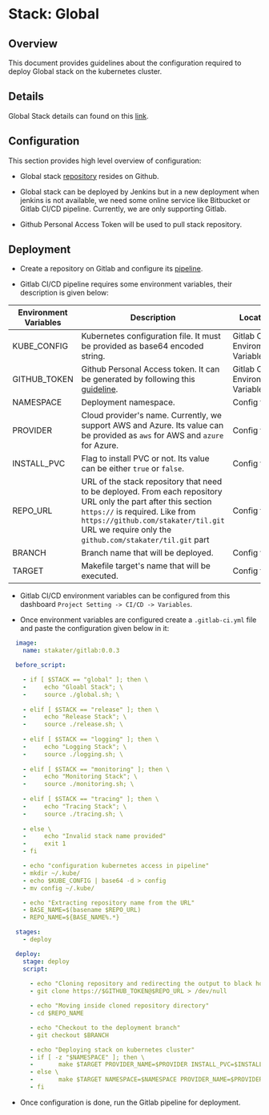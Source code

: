 # Stack: Global

## Overview
This document provides guidelines about the configuration required to deploy Global stack on the kubernetes cluster.

## Details
Global Stack details can found on this [link](/content/tools/global/external-dns/developer-documentation.html).

## Configuration

This section provides high level overview of configuration: 

* Global stack [repository](https://github.com/stakater/StakaterKubeHelmGlobal) resides on Github.

* Global stack can be deployed by Jenkins but in a new deployment when jenkins is not available, we need some online service like Bitbucket or Gitlab CI/CD pipeline. Currently, we are only supporting Gitlab.

* Github Personal Access Token will be used to pull stack repository.

## Deployment

* Create a repository on Gitlab and configure its [pipeline](/content/processes/bootstrapping/gitlab-pipeline-configuration.html). 

* Gitlab CI/CD pipeline requires some environment variables, their description is given below:

| Environment Variables | Description | Location| 
|---|---|---|
| KUBE_CONFIG | Kubernetes configuration file. It must be provided as base64 encoded string.| Gitlab CI/CD Enviroment Variable |
| GITHUB_TOKEN  | Github Personal Access token. It can be generated by following this [guideline](https://github.com/stakater/til/blob/master/gitlab/gitlab-integration-with-github.md). | Gitlab CI/CD Environment Variable |
| NAMESPACE  | Deployment namespace. | Config file |
| PROVIDER  | Cloud provider's name. Currently, we support AWS and Azure. Its value can be provided as `aws` for AWS and `azure` for Azure. | Config file |
| INSTALL_PVC  | Flag to install PVC or not. Its value can be either `true` or `false`. | Config file |
| REPO_URL  | URL of the stack repository that need to be deployed. From each repository URL only the part after this section `https://` is required. Like from `https://github.com/stakater/til.git` URL we require only the `github.com/stakater/til.git` part | Config file |
| BRANCH  | Branch name that will be deployed. | Config file |
| TARGET  | Makefile target's name that will be executed. | Config file |

* Gitlab CI/CD environment variables can be configured from this dashboard `Project Setting -> CI/CD -> Variables`.

* Once environment variables are configured create a `.gitlab-ci.yml` file and paste the configuration given below in it:

```yaml
  image:
    name: stakater/gitlab:0.0.3

  before_script:

    - if [ $STACK == "global" ]; then \
    -     echo "Gloabl Stack"; \
    -     source ./global.sh; \
    
    - elif [ $STACK == "release" ]; then \ 
    -     echo "Release Stack"; \ 
    -     source ./release.sh; \
    
    - elif [ $STACK == "logging" ]; then \
    -     echo "Logging Stack"; \ 
    -     source ./logging.sh; \
    
    - elif [ $STACK == "monitoring" ]; then \
    -     echo "Monitoring Stack"; \ 
    -     source ./monitoring.sh; \
    
    - elif [ $STACK == "tracing" ]; then \
    -     echo "Tracing Stack"; \ 
    -     source ./tracing.sh; \
    
    - else \
    -     echo "Invalid stack name provided"
    -     exit 1 
    - fi

    - echo "configuration kubernetes access in pipeline"
    - mkdir ~/.kube/
    - echo $KUBE_CONFIG | base64 -d > config
    - mv config ~/.kube/

    - echo "Extracting repository name from the URL"
    - BASE_NAME=$(basename $REPO_URL)
    - REPO_NAME=${BASE_NAME%.*}

  stages:
    - deploy

  deploy:
    stage: deploy
    script:
      
      - echo "Cloning repository and redirecting the output to black hole because we don't want GITHUB_TOKEN to be visible on pipeline logs"
      - git clone https://$GITHUB_TOKEN@$REPO_URL > /dev/null

      - echo "Moving inside cloned repository directory"
      - cd $REPO_NAME

      - echo "Checkout to the deployment branch"
      - git checkout $BRANCH

      - echo "Deploying stack on kubernetes cluster"
      - if [ -z "$NAMESPACE" ]; then \
      -       make $TARGET PROVIDER_NAME=$PROVIDER INSTALL_PVC=$INSTALL_PVC; \
      - else \
      -       make $TARGET NAMESPACE=$NAMESPACE PROVIDER_NAME=$PROVIDER INSTALL_PVC=$INSTALL_PVC; \      
      - fi
```

* Once configuration is done, run the Gitlab pipeline for deployment.


